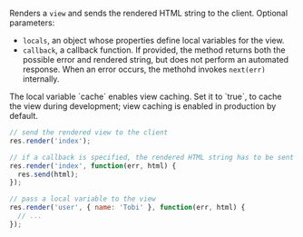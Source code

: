 Renders a `view` and sends the rendered HTML string to the client.
Optional parameters:
- `locals`, an object whose properties define local variables for the view.
- `callback`, a callback function. If provided, the method returns both the
possible error and rendered string, but does not perform an automated response.
When an error occurs, the methohd invokes `next(err)` internally.

<div class="doc-box doc-notice">
The local variable `cache` enables view caching. Set it to `true`,
to cache the view during development; view caching is enabled in production by default.
</div>

```js
// send the rendered view to the client
res.render('index');

// if a callback is specified, the rendered HTML string has to be sent explicitly
res.render('index', function(err, html) {
  res.send(html);
});

// pass a local variable to the view
res.render('user', { name: 'Tobi' }, function(err, html) {
  // ...
});
```
